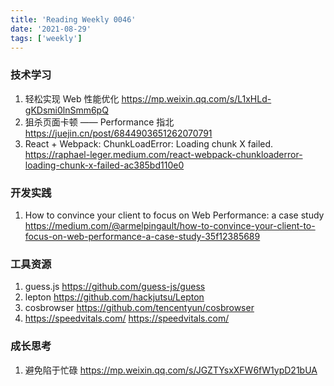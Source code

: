 ```yaml
---
title: 'Reading Weekly 0046'
date: '2021-08-29'
tags: ['weekly']
---
```


### 技术学习

1. 轻松实现 Web 性能优化 https://mp.weixin.qq.com/s/L1xHLd-gKDsmi0lnSmm6pQ
2. 狙杀页面卡顿 —— Performance 指北 https://juejin.cn/post/6844903651262070791
3. React + Webpack: ChunkLoadError: Loading chunk X failed. https://raphael-leger.medium.com/react-webpack-chunkloaderror-loading-chunk-x-failed-ac385bd110e0

### 开发实践

1. How to convince your client to focus on Web Performance: a case study https://medium.com/@armelpingault/how-to-convince-your-client-to-focus-on-web-performance-a-case-study-35f12385689

### 工具资源

1. guess.js https://github.com/guess-js/guess
2. lepton https://github.com/hackjutsu/Lepton
3. cosbrowser https://github.com/tencentyun/cosbrowser
4. https://speedvitals.com/ https://speedvitals.com/

### 成长思考

1. 避免陷于忙碌 https://mp.weixin.qq.com/s/JGZTYsxXFW6fW1ypD21bUA
